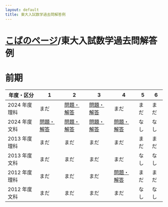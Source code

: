 ```yaml
---
layout: default
title: 東大入試数学過去問解答例
---
```


# [こばのページ](../index.html)/東大入試数学過去問解答例

# 前期

|年度・区分|1|2|3|4|5|6|
|--|--|--|--|--|--|--|
|2024 年度理科|まだ|[問題・解答](2024/s2)|[問題・解答](2024/s3)|まだ|まだ|まだ|
|2024 年度文科|[問題・解答](2024/l1)|[問題・解答](2024/l2)|[問題・解答](2024/l3)|[問題・解答](2024/l4)|なし|なし|
|2013 年度理科|まだ|まだ|まだ|まだ|まだ|まだ|
|2013 年度文科|まだ|まだ|まだ|まだ|なし|なし|
|2012 年度理科|まだ|まだ|まだ|[問題・解答](2012/s4)|まだ|まだ|
|2012 年度文科|まだ|まだ|まだ|まだ|なし|なし|
